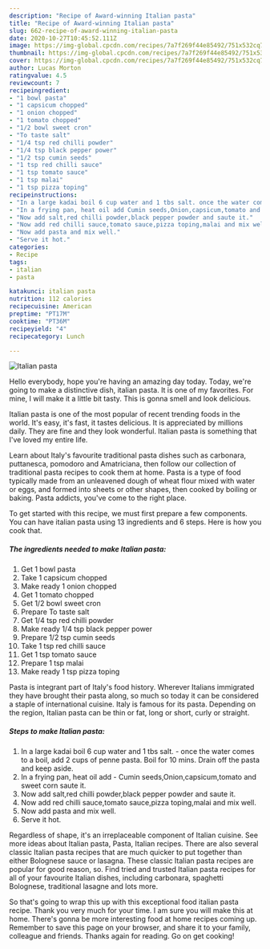 ```yaml
---
description: "Recipe of Award-winning Italian pasta"
title: "Recipe of Award-winning Italian pasta"
slug: 662-recipe-of-award-winning-italian-pasta
date: 2020-10-27T10:45:52.111Z
image: https://img-global.cpcdn.com/recipes/7a7f269f44e85492/751x532cq70/italian-pasta-recipe-main-photo.jpg
thumbnail: https://img-global.cpcdn.com/recipes/7a7f269f44e85492/751x532cq70/italian-pasta-recipe-main-photo.jpg
cover: https://img-global.cpcdn.com/recipes/7a7f269f44e85492/751x532cq70/italian-pasta-recipe-main-photo.jpg
author: Lucas Morton
ratingvalue: 4.5
reviewcount: 7
recipeingredient:
- "1 bowl pasta"
- "1 capsicum chopped"
- "1 onion chopped"
- "1 tomato chopped"
- "1/2 bowl sweet cron"
- "To taste salt"
- "1/4 tsp red chilli powder"
- "1/4 tsp black pepper power"
- "1/2 tsp cumin seeds"
- "1 tsp red chilli sauce"
- "1 tsp tomato sauce"
- "1 tsp malai"
- "1 tsp pizza toping"
recipeinstructions:
- "In a large kadai boil 6 cup water and 1 tbs salt. once the water comes to a boil, add 2 cups of penne pasta. Boil for 10 mins. Drain off the pasta and keep aside."
- "In a frying pan, heat oil add Cumin seeds,Onion,capsicum,tomato and sweet corn saute it."
- "Now add salt,red chilli powder,black pepper powder and saute it."
- "Now add red chilli sauce,tomato sauce,pizza toping,malai and mix well."
- "Now add pasta and mix well."
- "Serve it hot."
categories:
- Recipe
tags:
- italian
- pasta

katakunci: italian pasta 
nutrition: 112 calories
recipecuisine: American
preptime: "PT17M"
cooktime: "PT36M"
recipeyield: "4"
recipecategory: Lunch

---
```



![Italian pasta](https://img-global.cpcdn.com/recipes/7a7f269f44e85492/751x532cq70/italian-pasta-recipe-main-photo.jpg)

Hello everybody, hope you're having an amazing day today. Today, we're going to make a distinctive dish, italian pasta. It is one of my favorites. For mine, I will make it a little bit tasty. This is gonna smell and look delicious.

Italian pasta is one of the most popular of recent trending foods in the world. It's easy, it's fast, it tastes delicious. It is appreciated by millions daily. They are fine and they look wonderful. Italian pasta is something that I've loved my entire life.

Learn about Italy&#39;s favourite traditional pasta dishes such as carbonara, puttanesca, pomodoro and Amatriciana, then follow our collection of traditional pasta recipes to cook them at home. Pasta is a type of food typically made from an unleavened dough of wheat flour mixed with water or eggs, and formed into sheets or other shapes, then cooked by boiling or baking. Pasta addicts, you&#39;ve come to the right place.


To get started with this recipe, we must first prepare a few components. You can have italian pasta using 13 ingredients and 6 steps. Here is how you cook that.

<!--inarticleads1-->

##### The ingredients needed to make Italian pasta:

1. Get 1 bowl pasta
1. Take 1 capsicum chopped
1. Make ready 1 onion chopped
1. Get 1 tomato chopped
1. Get 1/2 bowl sweet cron
1. Prepare To taste salt
1. Get 1/4 tsp red chilli powder
1. Make ready 1/4 tsp black pepper power
1. Prepare 1/2 tsp cumin seeds
1. Take 1 tsp red chilli sauce
1. Get 1 tsp tomato sauce
1. Prepare 1 tsp malai
1. Make ready 1 tsp pizza toping


Pasta is integrant part of Italy&#39;s food history. Wherever Italians immigrated they have brought their pasta along, so much so today it can be considered a staple of international cuisine. Italy is famous for its pasta. Depending on the region, Italian pasta can be thin or fat, long or short, curly or straight. 

<!--inarticleads2-->

##### Steps to make Italian pasta:

1. In a large kadai boil 6 cup water and 1 tbs salt. - once the water comes to a boil, add 2 cups of penne pasta. Boil for 10 mins. Drain off the pasta and keep aside.
1. In a frying pan, heat oil add - Cumin seeds,Onion,capsicum,tomato and sweet corn saute it.
1. Now add salt,red chilli powder,black pepper powder and saute it.
1. Now add red chilli sauce,tomato sauce,pizza toping,malai and mix well.
1. Now add pasta and mix well.
1. Serve it hot.


Regardless of shape, it&#39;s an irreplaceable component of Italian cuisine. See more ideas about Italian pasta, Pasta, Italian recipes. There are also several classic Italian pasta recipes that are much quicker to put together than either Bolognese sauce or lasagna. These classic Italian pasta recipes are popular for good reason, so. Find tried and trusted Italian pasta recipes for all of your favourite Italian dishes, including carbonara, spaghetti Bolognese, traditional lasagne and lots more. 

So that's going to wrap this up with this exceptional food italian pasta recipe. Thank you very much for your time. I am sure you will make this at home. There's gonna be more interesting food at home recipes coming up. Remember to save this page on your browser, and share it to your family, colleague and friends. Thanks again for reading. Go on get cooking!
